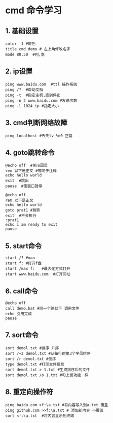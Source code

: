 # cmd 命令学习

## 1.	基础设置

```shell
color  1 #颜色 
title cmd demo # 左上角修改名字
mode 80,50  #列,宽
```

## 2.	ip设置

```shell
ping www.baidu.com  #ttl 操作系统
ping /?  #帮助文档
ping -t  #指定主机,直到停止
ping -n 2 www.baidu.com #发送次数
ping -l 1024 ip #指定大小
```

## 3.	cmd判断网络故障

```shell
ping localhost #丢失lv %d0 正常
```

## 4.	goto跳转命令

```shell
@echo off  #关闭回显
rem 以下是正文 #等同于注释 
echo hello world
exit  #跳出 
pause  #使窗口暂停
```

```shell
@echo off 
rem 以下是正文 
echo hello world
goto prat1 #跳转
exit  #不会执行
:prat1
echo i am ready to exit
pause
```

## 5.	start命令

```shell
start /? #man
start f: #打开f盘
start /max f:   #最大化方式打开
start www.baidu.com  #打开网址
```

## 6.	call命令

```shell
@echo off 
call demo.bat #同一个路劲下 调用文件
echo 引用完成
pause
```

## 7.	sort命令

```shell
sort demol.txt #排序 升序 
sort /+3 demol.txt #从每行的第3个字母排序
sort /r demol.txt #倒序
type demol.txt #打印文件信息
sort demol.txt > 1.txt #生成排序后的文件
sort demol.txt /o 1.txt #和上面功能一样
```

## 8.	重定向操作符

```shell
ping baidu.com >f:\a.txt #将内容写入到a.txt 覆盖
ping github.com >>f:\a.txt # 添加新内容 不覆盖
sort <f:\a.txt  #将内容显示到终端
```











